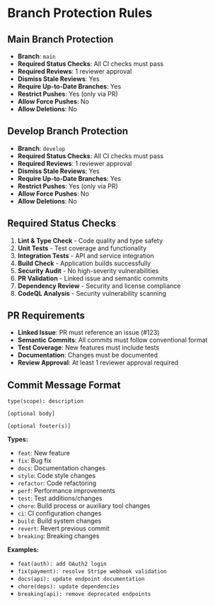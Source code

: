 # Branch Protection Rules

## Main Branch Protection
- **Branch**: `main`
- **Required Status Checks**: All CI checks must pass
- **Required Reviews**: 1 reviewer approval
- **Dismiss Stale Reviews**: Yes
- **Require Up-to-Date Branches**: Yes
- **Restrict Pushes**: Yes (only via PR)
- **Allow Force Pushes**: No
- **Allow Deletions**: No

## Develop Branch Protection
- **Branch**: `develop`
- **Required Status Checks**: All CI checks must pass
- **Required Reviews**: 1 reviewer approval
- **Dismiss Stale Reviews**: Yes
- **Require Up-to-Date Branches**: Yes
- **Restrict Pushes**: Yes (only via PR)
- **Allow Force Pushes**: No
- **Allow Deletions**: No

## Required Status Checks
1. **Lint & Type Check** - Code quality and type safety
2. **Unit Tests** - Test coverage and functionality
3. **Integration Tests** - API and service integration
4. **Build Check** - Application builds successfully
5. **Security Audit** - No high-severity vulnerabilities
6. **PR Validation** - Linked issue and semantic commits
7. **Dependency Review** - Security and license compliance
8. **CodeQL Analysis** - Security vulnerability scanning

## PR Requirements
- **Linked Issue**: PR must reference an issue (#123)
- **Semantic Commits**: All commits must follow conventional format
- **Test Coverage**: New features must include tests
- **Documentation**: Changes must be documented
- **Review Approval**: At least 1 reviewer approval required

## Commit Message Format
```
type(scope): description

[optional body]

[optional footer(s)]
```

**Types:**
- `feat`: New feature
- `fix`: Bug fix
- `docs`: Documentation changes
- `style`: Code style changes
- `refactor`: Code refactoring
- `perf`: Performance improvements
- `test`: Test additions/changes
- `chore`: Build process or auxiliary tool changes
- `ci`: CI configuration changes
- `build`: Build system changes
- `revert`: Revert previous commit
- `breaking`: Breaking changes

**Examples:**
- `feat(auth): add OAuth2 login`
- `fix(payment): resolve Stripe webhook validation`
- `docs(api): update endpoint documentation`
- `chore(deps): update dependencies`
- `breaking(api): remove deprecated endpoints`
